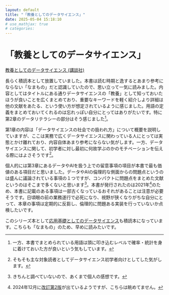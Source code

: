 ```yaml
---
layout: default
title: "「教養としてのデータサイエンス」"
date: 2025-05-04 15:18:10
# use_mathjax: true
# categories:
---
```


# 「教養としてのデータサイエンス」

[教養としてのデータサイエンス (講談社)](https://www.kspub.co.jp/book/detail/5238097.html)

長らく積読本として放置していました。本書は読む時期と逸するとあまり参考にならない「なまもの」だと認識していたので、思い立って一気に読みました。内容としてはタイトルにある通りデータサイエンスの「教養」として知っておいたほうが良いことを広くまとめており、重要なキーワードを軽く紹介しより詳細は他の文献をあたる、という使い方が想定されているように感じました。用語の定義をまとめておいてくれるのは忘れっぽい自分にとってはありがたいです。特に第2章のデータリテラシーの部分はそう感じました[^1]。

第1章の内容は「データサイエンスの社会での扱われ方」について概要を説明していますが、ここは実務で広くデータサイエンスに関わっている人にとっては実態とかけ離れており、内容自体あまり参考にならない気がします。一方、データサイエンスに関して、初学者に対し最初に何故学ぶのかのモチベーションを伝える際にはよさそうです[^2]。

個人的には第3章にあるデータやAIを扱う上での留意事項の項目が本書で最も価値のある項目だと思いました。データやAIの倫理的な側面からの問題点というのは盛んに議論されている事項の１つですが、コンパクトに問題点をまとめた文献というのはそこまで多くないと思います[^3]。本書が発行されたのは2021年[^4]のため、本書に記載のある事項は一部古くなっているおそれがあることは注意が必要そうです。日頃眼の前の業務遂行で必死になり、視野が狭くなりがちな自分にとって、本章の事項は定期的に反芻し、倫理的に問題ある実装を行っていないか点検したいです。

このシリーズ本として[応用基礎としてのデータサイエンス](https://www.kspub.co.jp/book/detail/5307892.html)も積読本になっています。こちらも「なまもの」のため、早めに読みたいです。

[^1]: 一方、本書でまとめられている用語は頭に叩き込むレベルで確率・統計を身に着けておいた方が良いという気もしています。
[^2]: そもそも主な対象読者としてデータサイエンス初学者向けとしてした気がします。
[^3]: きちんと調べていないので、あくまで個人の感想です。
[^4]: 2024年12月に[改訂第2版](https://bookclub.kodansha.co.jp/product?item=0000404607)が出ているようですが、こちらは眺めてません。